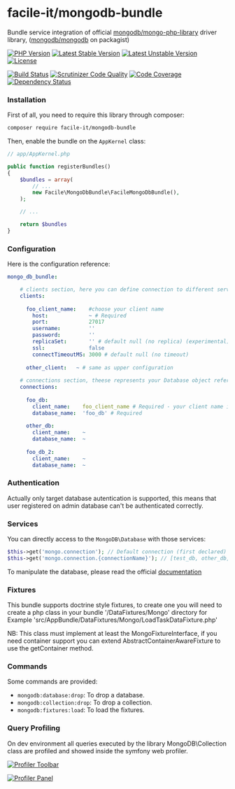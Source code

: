 # facile-it/mongodb-bundle

Bundle service integration of official [mongodb/mongo-php-library](https://github.com/mongodb/mongo-php-library) driver library, ([mongodb/mongodb](https://packagist.org/packages/mongodb/mongodb) on packagist)

[![PHP Version](https://img.shields.io/badge/php-%5E7.0-blue.svg)](https://img.shields.io/badge/php-%5E7.0-blue.svg)
[![Latest Stable Version](https://poser.pugx.org/facile-it/mongodb-bundle/v/stable)](https://packagist.org/packages/facile-it/mongodb-bundle)
[![Latest Unstable Version](https://poser.pugx.org/facile-it/mongodb-bundle/v/unstable)](https://packagist.org/packages/facile-it/mongodb-bundle)
[![License](https://poser.pugx.org/facile-it/mongodb-bundle/license)](https://packagist.org/packages/facile-it/mongodb-bundle)

[![Build Status](https://travis-ci.org/facile-it/mongodb-bundle.svg?branch=master)](https://travis-ci.org/facile-it/mongodb-bundle)
[![Scrutinizer Code Quality](https://scrutinizer-ci.com/g/facile-it/mongodb-bundle/badges/quality-score.png?b=master)](https://scrutinizer-ci.com/g/facile-it/mongodb-bundle/?branch=master)
[![Code Coverage](https://scrutinizer-ci.com/g/facile-it/mongodb-bundle/badges/coverage.png?b=master)](https://scrutinizer-ci.com/g/facile-it/mongodb-bundle/?branch=master)
[![Dependency Status](https://www.versioneye.com/user/projects/57b5b728090d4d0039befc7c/badge.svg?style=flat-square)](https://www.versioneye.com/user/projects/57b5b728090d4d0039befc7c)

### Installation

First of all, you need to require this library through composer:

```bash
composer require facile-it/mongodb-bundle
```

Then, enable the bundle on the `AppKernel` class:

```php
// app/AppKernel.php

public function registerBundles()
{
    $bundles = array(
        // ...
        new Facile\MongoDbBundle\FacileMongoDbBundle(),
    );

    // ...

    return $bundles
}
```

### Configuration

Here is the configuration reference:

```yaml
mongo_db_bundle:

    # clients section, here you can define connection to different servers or with different credentials
    clients:
    
      foo_client_name:    #choose your client name
        host:             ~ # Required
        port:             27017
        username:         ''
        password:         ''
        replicaSet:       '' # default null (no replica) (experimental)
        ssl:              false
        connectTimeoutMS: 3000 # default null (no timeout)
        
      other_client:   ~ # same as upper configuration
      
    # connections section, theese represents your Database object reference
    connections:
    
      foo_db:
        client_name:    foo_client_name # Required - your client name in clients section
        database_name:  'foo_db' # Required
        
      other_db:
        client_name:    ~
        database_name:  ~
        
      foo_db_2:
        client_name:    ~
        database_name:  ~
```

### Authentication

Actually only target database autentication is supported, this means that user registered on admin database can't be authenticated correctly.

### Services

You can directly access to the `MongoDB\Database` with those services:

```php
$this->get('mongo.connection'); // Default connection (first declared)
$this->get('mongo.connection.{connectionName}'); // [test_db, other_db, test_db_2] for example
```

To manipulate the database, please read the official [documentation](http://mongodb.github.io/mongo-php-library/classes/database/)

### Fixtures
This bundle supports doctrine style fixtures, to create one you will need to create a php class in your bundle '/DataFixtures/Mongo' directory for Example 'src/AppBundle/DataFixtures/Mongo/LoadTaskDataFixture.php'

NB: This class must implement at least the MongoFixtureInterface, if you need container support you can extend AbstractContainerAwareFixture to use the getContainer method.

### Commands

Some commands are provided:

* `mongodb:database:drop`: To drop a database.
* `mongodb:collection:drop`: To drop a collection.
* `mongodb:fixtures:load`: To load the fixtures.

### Query Profiling

On dev environment all queries executed by the library MongoDB\Collection class are profiled and showed inside the symfony web profiler.

[![Profiler Toolbar](https://github.com/facile-it/mongodb-bundle/blob/master/docs/img/profiler_toolbar.png)](https://github.com/facile-it/mongodb-bundle/blob/master/docs/img/profiler_toolbar.png)

[![Profiler Panel](https://github.com/facile-it/mongodb-bundle/blob/master/docs/img/profiler_panel.png)](https://github.com/facile-it/mongodb-bundle/blob/master/docs/img/profiler_panel.png)
